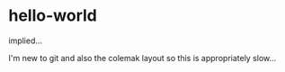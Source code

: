 # hello-world
implied...

I'm new to git and also the colemak layout so this is appropriately slow...
